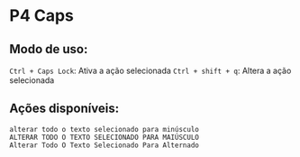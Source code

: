 # P4 Caps

## Modo de uso:  
` Ctrl + Caps Lock `: Ativa a ação selecionada
` Ctrl + shift + q `: Altera a ação selecionada

## Ações disponíveis:  
` alterar todo o texto selecionado para minúsculo `  
` ALTERAR TODO O TEXTO SELECIONADO PARA MAIÚSCULO `  
` Alterar Todo O Texto Selecionado Para Alternado `  

